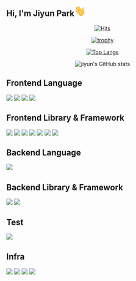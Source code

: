 
## Hi, I'm Jiyun Park<img src="https://raw.githubusercontent.com/isabellaji/isabellaji/main/wave.gif" width="30">
<div align="center">

[![Hits](https://hits.seeyoufarm.com/api/count/incr/badge.svg?url=https%3A%2F%2Fgithub.com%2FJiyun-Parkk%2Fhit-counter&count_bg=%234F0733&title_bg=%23555555&icon=&icon_color=%23E7E7E7&title=hits&edge_flat=false)](https://hits.seeyoufarm.com)

[![trophy](https://github-profile-trophy.vercel.app/?username=Jiyun-Parkk&theme=flat&column=3)](https://github.com/ryo-ma/github-profile-trophy)



[![Top Langs](https://github-readme-stats.vercel.app/api/top-langs/?username=Jiyun-Parkk&layout=compact)](https://github.com/jiyun-par/github-readme-stats)

![jiyun's GitHub stats](https://github-readme-stats.vercel.app/api?username=Jiyun-Parkk&count_private=true&show_icons=true&theme=tokyonight&hide_title=true)

 
</div>



<h2>Frontend Language</h2>
<p>
 <img src="https://img.shields.io/badge/html5-%23E34F26.svg?style=for-the-badge&logo=html5&logoColor=white" />
 <img src="https://img.shields.io/badge/css3-%231572B6.svg?style=for-the-badge&logo=css3&logoColor=white" />
 <img src="https://img.shields.io/badge/javascript-%23323330.svg?style=for-the-badge&logo=javascript&logoColor=%23F7DF1E" />
 <img src="https://img.shields.io/badge/typescript-%23007ACC.svg?style=for-the-badge&logo=typescript&logoColor=white" />
</p>

<h2>Frontend Library & Framework</h2>
<p>
 <img src="https://img.shields.io/badge/SASS-hotpink.svg?style=for-the-badge&logo=SASS&logoColor=white" />
 <img src="https://img.shields.io/badge/jquery-%230769AD.svg?style=for-the-badge&logo=jquery&logoColor=white" />
 <img src="https://img.shields.io/badge/react-%2320232a.svg?style=for-the-badge&logo=react&logoColor=%2361DAFB" />
 <img src="https://img.shields.io/badge/Nextjs-black?style=for-the-badge&logo=next.js&logoColor=white" />
 <img src="https://img.shields.io/badge/vuejs-%2335495e.svg?style=for-the-badge&logo=vuedotjs&logoColor=%234FC08D" />
  <img src="https://img.shields.io/badge/Vuetify-1867C0?style=for-the-badge&logo=vuetify&logoColor=AEDDFF" />
<img src="https://img.shields.io/badge/MUI-%230081CB.svg?style=for-the-badge&logo=mui&logoColor=white" />
 
</p>

<h2>Backend Language</h2>
<p>
 <img src="https://img.shields.io/badge/java-%23ED8B00.svg?style=for-the-badge&logo=openjdk&logoColor=white" />
</p>

<h2>Backend Library & Framework</h2>
<p>
 <img src="https://img.shields.io/badge/springboot-%236DB33F.svg?style=for-the-badge&logo=springboot&logoColor=white" />
 <img src="https://img.shields.io/badge/Gradle-02303A.svg?style=for-the-badge&logo=Gradle&logoColor=white" />
</p>

<h2>Test</h2>
<p>
 <img src="https://img.shields.io/badge/cypress-%17202C.svg?style=for-the-badge&logo=cypress&logoColor=white" />
</p>


<h2>Infra</h2>
<p>
  <img src="https://img.shields.io/badge/AWS-%23FF9900.svg?style=for-the-badge&logo=amazon-aws&logoColor=white" />
 <img src="https://img.shields.io/badge/docker-%230db7ed.svg?style=for-the-badge&logo=docker&logoColor=white" />
<img src="https://img.shields.io/badge/jenkins-%232C5263.svg?style=for-the-badge&logo=jenkins&logoColor=white" />
 <img src="https://img.shields.io/badge/nginx-%23009639.svg?style=for-the-badge&logo=nginx&logoColor=white" />
</p>
 
